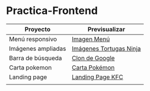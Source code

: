 # Practica-Frontend

| Proyecto  | Previsualizar |
| ------------- | ------------- |
| Menú responsivo |<a href="https://github.com/ana-paula06/Practica-Frontend/blob/main/menu-responsive/Menu.png ">Imagen Menú </a> |
| Imágenes ampliadas  | <a href="https://github.com/ana-paula06/Practica-Frontend/blob/main/imagenes-apliadas/Tortugas%20Ninja.png">Imágenes Tortugas Ninja </a>  |
| Barra de búsqueda  | <a href="https://github.com/ana-paula06/Practica-Frontend/blob/main/Busqueda/logo-Google.png">Clon de Google </a>  |
| Carta pokemon  | <a href="https://github.com/ana-paula06/Practica-Frontend/blob/main/Carta/Carta-pokemon.png"> Carta Pokémon </a>  |
| Landing page  | <a href="https://github.com/ana-paula06/Practica-Frontend/blob/main/LandingPage/landing_page.png"> Landing Page KFC </a>  |
|  | <a href=" ">  </a>  |
